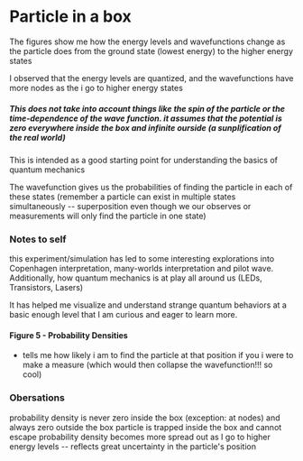 # Particle in a box
The figures show me how the energy levels and wavefunctions change as the particle does from the ground state (lowest energy) to the higher energy states

I observed that the energy levels are quantized, and the wavefunctions have more nodes as the i go to higher energy states 

##### This does not take into account things like the spin of the particle or the time-dependence of the wave function. it assumes that the potential is zero everywhere inside the box and infinite ourside (a sunplification of the real world)

This is intended as a good starting point for understanding the basics of quantum mechanics

The wavefunction gives us the probabilities of finding the particle in each of these states (remember a particle can exist in multiple states simultaneously -- superposition even though we our observes or measurements will only find the particle in one state) 

### Notes to self
this experiment/simulation has led to some interesting explorations into Copenhagen interpretation, many-worlds interpretation and pilot wave. Additionally, how quantum mechanics is at play all around us (LEDs, Transistors, Lasers)

It has helped me visualize and understand strange quantum behaviors at a basic enough level that I am curious and eager to learn more. 

#### Figure 5 - Probability Densities 
- tells me how likely i am to find the particle at that position if you i were to make a measure (which would then collapse the wavefunction!!! so cool)
### Obersations 
probability density is never zero inside the box (exception: at nodes) and always zero outside the box
particle is trapped inside the box and cannot escape 
probability density becomes more spread out as I go to higher energy levels -- reflects great uncertainty in the particle's position 

